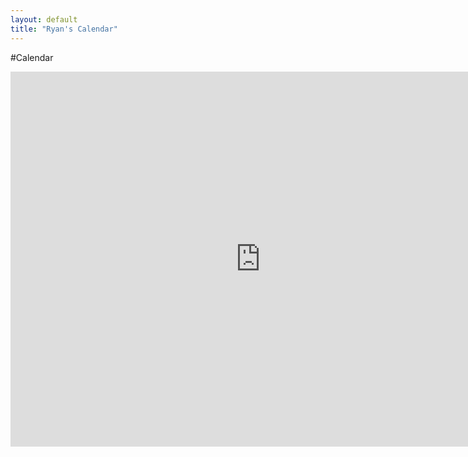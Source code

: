 ```yaml
---
layout: default
title: "Ryan's Calendar"
---
```


#Calendar

<iframe src="https://www.google.com/calendar/embed?mode=WEEK&amp;height=600&amp;wkst=1&amp;bgcolor=%23FFFFFF&amp;src=rriley.cs%40gmail.com&amp;color=%23A32929&amp;ctz=Asia%2FQatar" style=" border-width:0 " width="800" height="600" frameborder="0" scrolling="no"></iframe>
